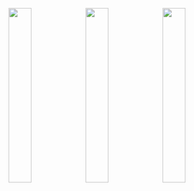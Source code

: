 <p align="center">
  <img src="https://github.com/user-attachments/assets/c47b6f94-d8a0-4ba4-8baa-ee884cb59ad5" width="30%" />
  <img src="https://github.com/user-attachments/assets/fd7404bb-da25-4985-b534-0fb5613450a3" width="30%" />
  <img src="https://github.com/user-attachments/assets/6025b49f-72f8-4123-8fae-888d0580eb60" width="30%" />
</p>
